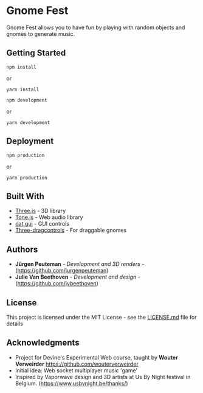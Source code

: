 # Gnome Fest
Gnome Fest allows you to have fun by playing with random objects and gnomes to generate music.

## Getting Started
```
npm install
```
or 
```
yarn install
```
```
npm development
```
or  
```
yarn development
```


## Deployment

```
npm production
```
or
```
yarn production
```

## Built With

* [Three.js](https://threejs.org/) - 3D library
* [Tone.js](https://tonejs.github.io/) - Web audio library
* [dat.gui](https://github.com/dataarts/dat.gui) - GUI controls
* [Three-dragcontrols](https://www.npmjs.com/package/three-dragcontrols) - For draggable gnomes

## Authors

* **Jürgen Peuteman** - *Development and 3D renders* - (https://github.com/jurgenpeuteman)
* **Julie Van Beethoven** - *Development and design* - (https://github.com/jvbeethoven)

## License

This project is licensed under the MIT License - see the [LICENSE.md](LICENSE.md) file for details

## Acknowledgments

* Project for Devine's Experimental Web course, taught by **Wouter Verweirder** https://github.com/wouterverweirder
* Initial idea: Web socket multiplayer music 'game' 
* Inspired by Vaporwave design and 3D artists at Us By Night festival in Belgium. (https://www.usbynight.be/thanks/)

